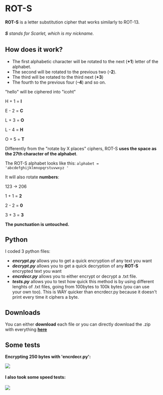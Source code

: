 # ROT-S
**ROT-S** is a letter substitution cipher that works similarly to ROT-13.
###### **S** stands for Scarlet, which is my nickname.

## How does it work?
- The first alphabetic character will be rotated to the next (**+1**) letter of the alphabet. 
- The second will be rotated to the previous two (**-2**).
- The third will be rotated to the third next (**+3**)
- The fourth to the previous four (**-4**) and so on.

"hello" will be ciphered into "icoht"

H + 1 = **I**

E - 2 = **C**

L + 3 = **O**

L - 4 = **H**

O + 5 = **T**

Differently from the "rotate by X places" ciphers, ROT-S **uses the space as the 27th character of the alphabet**.

The ROT-S alphabet looks like this: 
`alphabet = 'abcdefghijklmnopqrstuvwxyz '`

It will also rotate **numbers**:

123 -> 206

1 + 1 = **2**

2 - 2 = **0**

3 + 3 = **3**

**The punctuation is untouched.**

## Python

I coded 3 python files:
- ***encrypt.py*** allows you to get a quick encryption of any text you want
- ***decrypt.py*** allows you to get a quick decryption of any **ROT-S** encrypted text you want
- ***encrdecr.py*** allows you to either encrypt or decrypt a .txt file.
- ***tests.py*** allows you to test how quick this method is by using different lenghts of .txt files, going from 100bytes to 100k bytes (you can use your own too). This is WAY quicker than encrdecr.py because it doesn't print every time it ciphers a byte.

## Downloads

You can either **download** each file or you can directly download the .zip with everything [**here**](https://github.com/alessio-ds/ROT-S/releases "here")

## Some tests

**Encrypting 250 bytes with 'encrdecr.py':**

![](https://i.imgur.com/6IxaNN2.png)

#### I also took some speed tests:

![](https://i.imgur.com/wkCxeh0.png)
